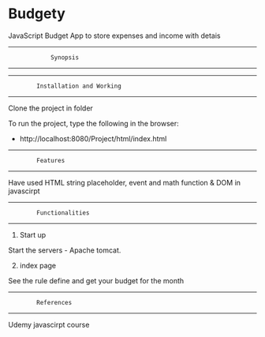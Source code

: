 # Budgety
JavaScript Budget App to store expenses and income with detais


------------------------------------------------------------------
				Synopsis
------------------------------------------------------------------



------------------------------------------------------------------ 
			Installation and Working
------------------------------------------------------------------
 
Clone the project in folder
 
To run the project, type the following in the browser:

- http://localhost:8080/Project/html/index.html


------------------------------------------------------------------
			Features
------------------------------------------------------------------

Have used HTML string placeholder, event and math function
 & DOM in javascirpt

------------------------------------------------------------------
			Functionalities
------------------------------------------------------------------
1. Start up

Start the servers - Apache tomcat.

2. index page

See the rule define and get your budget for the month


------------------------------------------------------------------
			References
------------------------------------------------------------------
Udemy javascirpt course

